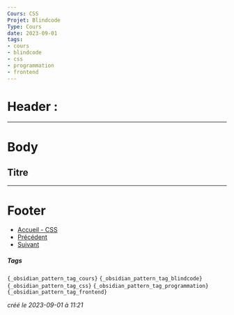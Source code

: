 ```yaml
---
Cours: CSS
Projet: Blindcode
Type: Cours
date: 2023-09-01
tags:
- cours
- blindcode
- css
- programmation
- frontend
---
```

   
# Header :   
   
   
-------------------------------------------------------------------------------   
# Body   
   
## Titre   
   
   
---------------------------------------------------------------------------   
# Footer   
   
   
- [Accueil - CSS](../../../Tutoriels/CSS/Accueil%20-%20CSS.md)   
- [Précédent](../../../Tutoriels/CSS/4%20-%20Responsive%20Design%20et%20M%C3%A9dias/CSS%20-%20Exercices%20-%20Cr%C3%A9ation%20de%20mises%20en%20page%20responsives%20simples.md)   
- [Suivant](../../../Tutoriels/CSS/4%20-%20Responsive%20Design%20et%20M%C3%A9dias/CSS%20-%20Utilisation%20de%20CSS%20Grid%20pour%20des%20mises%20en%20page%20plus%20avanc%C3%A9es.md)   
##### Tags   
`{_obsidian_pattern_tag_cours}` `{_obsidian_pattern_tag_blindcode}` `{_obsidian_pattern_tag_css}` `{_obsidian_pattern_tag_programmation}` `{_obsidian_pattern_tag_frontend}`   
   
*créé le 2023-09-01 à 11:21*